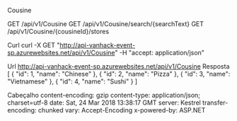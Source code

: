 Cousine

GET /api/v1/Cousine
GET /api/v1/Cousine/search/{searchText}
GET /api/v1/Cousine/{cousineId}/stores

Curl
curl -X GET "http://api-vanhack-event-sp.azurewebsites.net/api/v1/Cousine" -H "accept: application/json"

Url
http://api-vanhack-event-sp.azurewebsites.net/api/v1/Cousine
Resposta
[
  {
    "id": 1,
    "name": "Chinese"
  },
  {
    "id": 2,
    "name": "Pizza"
  },
  {
    "id": 3,
    "name": "Vietnamese"
  },
  {
    "id": 4,
    "name": "Sushi"
  }
]

Cabeçalho
 content-encoding: gzip 
 content-type: application/json; charset=utf-8 
 date: Sat, 24 Mar 2018 13:38:17 GMT 
 server: Kestrel 
 transfer-encoding: chunked 
 vary: Accept-Encoding 
 x-powered-by: ASP.NET

